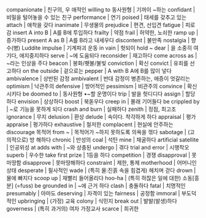 companionate			| 친구의, 우 애적인
willing to 동사원형			| 기꺼이 ~하는
confidant			| 비밀을 털어놓을 수 있는 친구
performance			| 연기
poised			| 태세를 갖추고 있는
attach			| 애착을 갖다
inanimate			| 무생물의
prejudice			| 편견, 선입견
fatigue			| 피로감
insert A into B			| A를 B에 투입하다
frailty			| 약점
frail			| 허약한, 노쇠한
ramp up			| 증가하다
present A as B			| A를 B라고 내세우다
discontent			| 불만족
nostalgia			| 향수(병)
Luddite impulse			| 기계파괴 운동
in vain			| 헛되이
hold ~ dear			| 을 소중히 여기다, 애지중지하다
serve			| ~에 도움되다
reconsider			| 재고하다
come across as			| ~라는 인상을 주다
beacon			| 봉화/횃불/불빛
conviction			| 확신
convict			| 유죄를 선고하다
on the outside			| 겉으로는
pepper			| A with B A에 B를 많이 넣다
ambivalence			| 상반된 감정
ambivalent			| 반대 감정이 병존하는, 애증이 엇갈리는
optimism			| 낙관주의
defensive			| 방어적인
pessimism			| 비관주의
convince			| 확신시키다
be doomed to			| 동사원형 •~할 운명이다
trip			| 발을 헛디디다
assign			| 할당하다
envision			| 상상하다
boost			| 북돋우다
creep in			| 몰래 기어들다
be crippled by			| ~로 기능을 못하게 되다
crash and burn			| 실패하다
zenith			| 정점, 최고조
ignorance			| 무지
delusion			| 환상
delude			| 속이다. 착각하게 하다
appraisal			| 평가
appraise			| 평가하다
exhaustive			| 철저한
complacent			| 현실에 안주하는
discourage 목적어 from ~			| 목적어가 ~하지 못하도록 의욕을 꺾다
sabotage			| (고의적으로) 방 해하다
chronic			| 만성의
coal			| 석탄
mine			| 채굴하다
artificial satellite			| 인공위성
at adds with			| ~와 상충된
undergo			| 겪다
trial and error			| 시행착오
superb			| 우수한
take first prize			| 1등을 하다
competition			| 경쟁
disapproval			| 못마땅함
disapprove			| 못마땅해하다
constraint			| 제한, 통제
motherhood			| 어머니인 상태
desperate			| 필사적인
wade			| (특히 물:진흙 속을 힘겹게) 헤치며 걷다
drown			| 물에 빠지다
scoop up			| 재빨리 들어올리다
hoo-ha			| (특히 하찮은 일에 대한) 소동[흥분] (=fuss)
be grounded in			| ~에 근거 하다
clash			| 충돌하다
fatal			| 치명적인
presumably			| 아마도
deserving			| 자격이 있는
fairness			| 공정함
immoral			| 부도덕적인
upbringing			| (가정) 교육
colony			| 식민지
break out			| 발발(발생)하다
governess			| (특히 과거의) 여자 가정교사
scarce			| 희귀한
